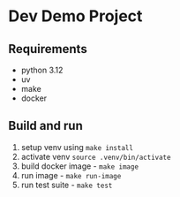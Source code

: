 # Dev Demo Project

## Requirements

- python 3.12
- uv
- make
- docker

## Build and run

1. setup venv using `make install` 
2. activate venv `source .venv/bin/activate`
3. build docker image - `make image`
4. run image - `make run-image`
5. run test suite - `make test`
